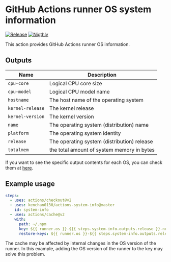# GitHub Actions runner OS system information

[![Release](https://img.shields.io/github/v/release/kenchan0130/actions-system-info)](https://github.com/kenchan0130/actions-system-info/releases)
[![Nigthly](https://github.com/kenchan0130/actions-system-info/workflows/Nigthly/badge.svg)](https://github.com/kenchan0130/actions-system-info/actions?query=workflow%3ANigthly)

This action provides GitHub Actions runner OS information.

## Outputs

Name|Description
---|---
`cpu-core`|Logical CPU core size
`cpu-model`|Logical CPU model name
`hostname`|The host name of the operating system
`kernel-release`|The kernel release
`kernel-version`|The kernel version
`name`|The operating system (distribution) name
`platform`|The operating system identity
`release`|The operating system (distribution) release
`totalmem`|the total amount of system memory in bytes

If you want to see the specific output contents for each OS, you can check them at [here](https://github.com/kenchan0130/actions-system-info/actions/workflows/nigthly.yml).

## Example usage

```yaml
steps:
  - uses: actions/checkout@v2
  - uses: kenchan0130/actions-system-info@master
    id: system-info
  - uses: actions/cache@v2
    with:
      path: ~/.npm
      key: ${{ runner.os }}-${{ steps.system-info.outputs.release }}-node-${{ hashFiles('**/package-lock.json') }}
      restore-keys: ${{ runner.os }}-${{ steps.system-info.outputs.release }}-node-
```

The cache may be affected by internal changes in the OS version of the runner.
In this example, adding the OS version of the runner to the key may solve this problem.
